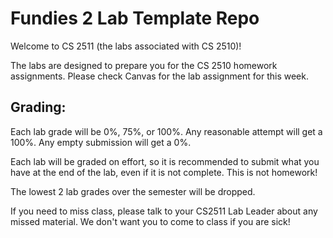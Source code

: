 # Fundies 2 Lab Template Repo

Welcome to CS 2511 (the labs associated with CS 2510)!

The labs are designed to prepare you for the CS 2510 homework assignments. Please check Canvas for the lab assignment for this week.

 

## Grading:

Each lab grade will be 0%, 75%, or 100%. Any reasonable attempt will get a 100%. Any empty submission will get a 0%.

Each lab will be graded on effort, so it is recommended to submit what you have at the end of the lab, even if it is not complete. This is not homework!

The lowest 2 lab grades over the semester will be dropped.

If you need to miss class, please talk to your CS2511 Lab Leader about any missed material. We don't want you to come to class if you are sick!
